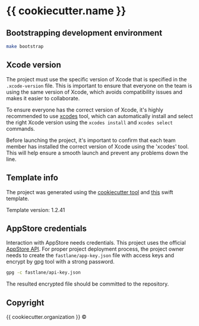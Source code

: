 # {{ cookiecutter.name }}

<!--- A place for CI status badge --->

## Bootstrapping development environment
```sh
make bootstrap
```

## Xcode version
The project must use the specific version of Xcode that is specified in the `.xcode-version` file. This is important to ensure that everyone on the team is using the same version of Xcode, which avoids compatibility issues and makes it easier to collaborate.

To ensure everyone has the correct version of Xcode, it's highly recommended to use [xcodes](https://github.com/RobotsAndPencils/xcodes) tool, which can automatically install and select the right Xcode version using the `xcodes install` and `xcodes select` commands.

Before launching the project, it's important to confirm that each team member has installed the correct version of Xcode using the 'xcodes' tool. This will help ensure a smooth launch and prevent any problems down the line.

## Template info

The project was generated using the [cookiecutter tool](https://github.com/audreyr/cookiecutter)
and [this](https://github.com/alphatroya/swift-project-template) swift template.

Template version: 1.2.41

## AppStore credentials

Interaction with AppStore needs credentials. This project uses the official [AppStore API](https://docs.fastlane.tools/app-store-connect-api). For proper project deployment process, the project owner needs to create the `fastlane/app-key.json` file with access keys and encrypt by gpg tool with a strong password.
```sh
gpg -c fastlane/api-key.json
```
The resulted encrypted file should be committed to the repository.

## Copyright

{{ cookiecutter.organization }} ©
